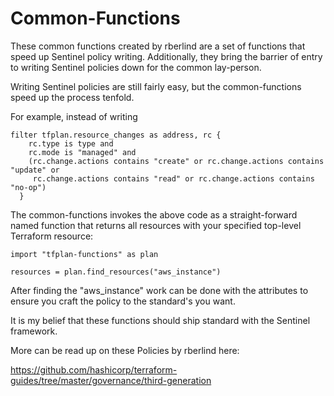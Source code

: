 # Common-Functions

These common functions created by rberlind are a set of functions that speed up Sentinel policy writing. Additionally, they bring the barrier of entry to writing Sentinel policies down for the common lay-person. 

Writing Sentinel policies are still fairly easy, but the common-functions speed up the process tenfold.

For example, instead of writing

```
filter tfplan.resource_changes as address, rc {
  	rc.type is type and
  	rc.mode is "managed" and
  	(rc.change.actions contains "create" or rc.change.actions contains "update" or
     rc.change.actions contains "read" or rc.change.actions contains "no-op")
  }
```

The common-functions invokes the above code as a straight-forward named function that returns all resources with your specified top-level 
Terraform resource:

```
import "tfplan-functions" as plan

resources = plan.find_resources("aws_instance")
```

After finding the "aws_instance" work can be done with the attributes to ensure you craft the policy to the standard's you want.

It is my belief that these functions should ship standard with the Sentinel framework.

More can be read up on these Policies by rberlind here: 

https://github.com/hashicorp/terraform-guides/tree/master/governance/third-generation
